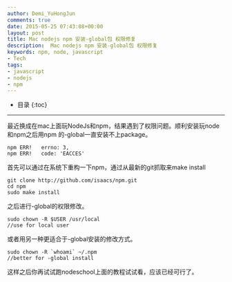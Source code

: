 ```yaml
---
author: Demi_YuHongJun
comments: true
date: 2015-05-25 07:43:08+00:00
layout: post
title: Mac nodejs npm 安装-global包 权限修复
description:  Mac nodejs npm 安装-global包 权限修复
keywords: npm, node, javascript
- Tech
tags:
- javascript
- nodejs
- npm
---
```

* 目录
{:toc}
---
最近换成在mac上面玩NodeJs和npm，结果遇到了权限问题。顺利安装玩node和npm之后用npm 的-global一直安装不上package。
 
```  
npm ERR!   errno: 3,
npm ERR!   code: 'EACCES'
```   

首先可以通过在系统下重构一下npm，通过从最新的git抓取来make install

```   
git clone http://github.com/isaacs/npm.git
cd npm
sudo make install
```   

之后进行-global的权限修改。
    
```   
sudo chown -R $USER /usr/local
//use for local user
```    

或者用另一种更适合于-global安装的修改方式。

```
sudo chown -R `whoami` ~/.npm
//better for -global install
```   

这样之后你再试试跑nodeschool上面的教程试试看，应该已经可行了。
